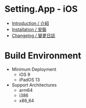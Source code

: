 # Setting.App - iOS
* [Introduction / 介紹](https://github.com/iwantavnow/Setting.App/)
* [Installation / 安裝](https://github.com/iwantavnow/Setting.App#ios)
* [Changelog / 變更日誌](https://github.com/iwantavnow/Setting.App-iOS/releases)

# Build Environment
* Minimum Deployment
  * iOS 9
  * iPadOS 13
* Support Architectures
  * arm64
  * i386
  * x86_64
